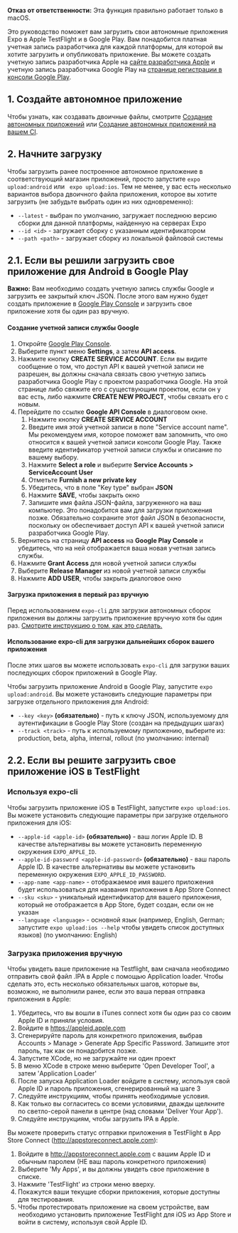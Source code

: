 <!--- EN-Revision: 939fa35fc91b0ddfc112866d7d1847f6d21ddbf6 -->

**Отказ от ответственности:** Эта функция правильно работает только в macOS.

Это руководство поможет вам загрузить свои автономные приложения Expo в Apple TestFlight и в Google Play.
Вам понадобится платная учетная запись разработчика для каждой платформы, для которой вы хотите загрузить и опубликовать приложение. Вы можете создать учетную запись разработчика Apple на [сайте разработчика Apple](https://developer.apple.com/account/) и учетную запись разработчика Google Play на [странице регистрации в консоли Google Play](https://play.google.com/apps/publish/signup/).

## 1. Создайте автономное приложение

Чтобы узнать, как создавать двоичные файлы, смотрите [Создание автономных приложений](../building-standalone-apps.md) или [Создание автономных приложений на вашем CI](../turtle-cli.md).

## 2. Начните загрузку

Чтобы загрузить ранее построенное автономное приложение в соответствующий магазин приложений, просто запустите `expo upload:android` или ` expo upload:ios`. Тем не менее, у вас есть несколько вариантов выбора двоичного файла приложения, которое вы хотите загрузить (не забудьте выбрать один из них одновременно):
- `--latest` - выбран по умолчанию, загружает последнюю версию сборки для данной платформы, найденную на серверах Expo
- `--id <id>` - загружает сборку с указанным идентификатором
- `--path <path>` - загружает сборку из локальной файловой системы

## 2.1. Если вы решили загрузить свое приложение для Android в Google Play

**Важно:** Вам необходимо создать учетную запись службы Google и загрузить ее закрытый ключ JSON. После этого вам нужно будет создать приложение в [Google Play Console](https://play.google.com/apps/publish/) и загрузить свое приложение хотя бы один раз вручную.

#### Создание учетной записи службы Google

1. Откройте [Google Play Console](https://play.google.com/apps/publish/).
2. Выберите пункт меню **Settings**, а затем **API access**.
3. Нажмите кнопку **CREATE SERVICE ACCOUNT**. Если вы видите сообщение о том, что доступ API к вашей учетной записи не разрешен, вы должны сначала связать свою учетную запись разработчика Google Play с проектом разработчика Google. На этой странице либо свяжите его с существующим проектом, если он у вас есть, либо нажмите **CREATE NEW PROJECT**, чтобы связать его с новым.
4. Перейдите по ссылке **Google API Console** в диалоговом окне.
    1. Нажмите кнопку **CREATE SERVICE ACCOUNT**
    2. Введите имя этой учетной записи в поле "Service account name". Мы рекомендуем имя, которое поможет вам запомнить, что оно относится к вашей учетной записи консоли Google Play. Также введите идентификатор учетной записи службы и описание по вашему выбору.
    3. Нажмите **Select a role** и выберите **Service Accounts > ServiceAccount User**
    4. Отметьте **Furnish a new private key**
    5. Убедитесь, что в поле "Key type" выбран **JSON**
    6. Нажмите **SAVE**, чтобы закрыть окно
    7. Запишите имя файла JSON-файла, загруженного на ваш компьютер. Это понадобится вам для загрузки приложения позже. Обязательно сохраните этот файл JSON в безопасности, поскольку он обеспечивает доступ API к вашей учетной записи разработчика Google Play.
5. Вернитесь на страницу **API access** на **Google Play Console** и убедитесь, что на ней отображается ваша новая учетная запись службы.
6. Нажмите **Grant Access** для новой учетной записи службы
7. Выберите **Release Manager** из новой учетной записи службы
8. Нажмите **ADD USER**, чтобы закрыть диалоговое окно

#### Загрузка приложения в первый раз вручную

Перед использованием `expo-cli` для загрузки автономных сборок приложения вы должны загрузить приложение вручную хотя бы один раз. [Смотрите инструкцию о том, как это сделать.](https://support.google.com/googleplay/android-developer/answer/113469)

#### Использование expo-cli для загрузки дальнейших сборок вашего приложения

После этих шагов вы можете использовать `expo-cli` для загрузки ваших последующих сборок приложений в Google Play.

Чтобы загрузить приложение Android в Google Play, запустите `expo upload:android`. Вы можете установить следующие параметры при загрузке отдельного приложения для Android:
- `--key <key>` **(обязательно)** - путь к ключу JSON, используемому для аутентификации в Google Play Store (создан на предыдущих шагах)
- `--track <track>` - путь к используемому приложению, выберите из: production, beta, alpha, internal, rollout (по умолчанию: internal)

## 2.2. Если вы решите загрузить свое приложение iOS в TestFlight

### Используя expo-cli

Чтобы загрузить приложение iOS в TestFlight, запустите `expo upload:ios`. Вы можете установить следующие параметры при загрузке отдельного приложения для iOS:
- `--apple-id <apple-id>` **(обязательно)** - ваш логин Apple ID. В качестве альтернативы вы можете установить переменную окружения `EXPO_APPLE_ID`.
- `--apple-id-password <apple-id-password>` **(обязательно)** - ваш пароль Apple ID. В качестве альтернативы вы можете установить переменную окружения `EXPO_APPLE_ID_PASSWORD`.
- `--app-name <app-name>` - отображаемое имя вашего приложения будет использоваться для названия приложения в App Store Connect
- `--sku <sku>` - уникальный идентификатор для вашего приложения, который не отображается в App Store, будет создан, если он не указан
- `--language <language>` - основной язык (например, English, German; запустите `expo upload:ios --help` чтобы увидеть список доступных языков) (по умолчанию: English)

### Загрузка приложения вручную

Чтобы увидеть ваше приложение на Testflight, вам сначала необходимо отправить свой файл .IPA в Apple с помощью Application loader. Чтобы сделать это, есть несколько обязательных шагов, которые вы, возможно, не выполнили ранее, если это ваша первая отправка приложения в Apple:

1. Убедитесь, что вы вошли в iTunes connect хотя бы один раз со своим Apple ID и приняли условия.
2. Войдите в https://appleid.apple.com
3. Сгенерируйте пароль для конкретного приложения, выбрав Accounts > Manage > Generate App Specific Password. Запишите этот пароль, так как он понадобится позже.
4. Запустите XCode, но не загружайте ни один проект
5. В меню XCode в строке меню выберите 'Open Developer Tool', а затем 'Application Loader'
6. После запуска Application Loader войдите в систему, используя свой Apple ID и пароль приложения, сгенерированный на шаге 3
7. Следуйте инструкциям, чтобы принять необходимые условия.
8. Как только вы согласитесь со всеми условиями, дважды щелкните по светло-серой панели в центре (над словами 'Deliver Your App').
9. Следуйте инструкциям, чтобы загрузить IPA в Apple.

Вы можете проверить статус отправки приложения в TestFlight в App Store Connect (http://appstoreconnect.apple.com):

1. Войдите в http://appstoreconnect.apple.com с вашим Apple ID и обычным паролем (НЕ ваш пароль конкретного приложения)
2. Выберите 'My Apps', и вы должны увидеть свое приложение в списке.
3. Нажмите 'TestFlight' из строки меню вверху.
4. Покажутся ваши текущие сборки приложения, которые доступны для тестирования.
5. Чтобы протестировать приложение на своем устройстве, вам необходимо установить приложение TestFlight для iOS из App Store и войти в систему, используя свой Apple ID.
